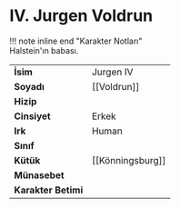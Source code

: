 # IV. Jurgen Voldrun  
!!! note inline end "Karakter Notları"  
	Halstein'ın babası.     
  
|  |  |  
|---|---|  
| **İsim** | Jurgen IV |  
| **Soyadı** | [[Voldrun]] |  
| **Hizip** |  |  
| **Cinsiyet** | Erkek |  
| **Irk** | Human |  
| **Sınıf** |  |  
| **Kütük** | [[Könningsburg]] |  
| **Münasebet** |  |  
| **Karakter Betimi** |  |  
  
  
